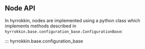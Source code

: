 ## Node API

In hyrrokkin, nodes are implemented using a python class which implements methods described in `hyrrokkin.base.configuration_base.ConfigurationBase`:

::: hyrrokkin.base.configuration_base